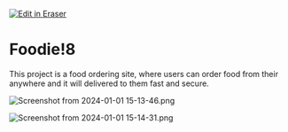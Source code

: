 <p><a target="_blank" href="https://app.eraser.io/workspace/4Wbsj67jNa7Rg2G815NV" id="edit-in-eraser-github-link"><img alt="Edit in Eraser" src="https://firebasestorage.googleapis.com/v0/b/second-petal-295822.appspot.com/o/images%2Fgithub%2FOpen%20in%20Eraser.svg?alt=media&amp;token=968381c8-a7e7-472a-8ed6-4a6626da5501"></a></p>

# Foodie!8
This project is a food ordering site, where users can order food from their anywhere and it will delivered to them fast and secure.





![Screenshot from 2024-01-01 15-13-46.png](/.eraser/4Wbsj67jNa7Rg2G815NV___XqkA38BjRAeCRvx0mBYPi2al3Q02___XBWzgjjtZTgo9MtZe4p3B.png "Screenshot from 2024-01-01 15-13-46.png")

![Screenshot from 2024-01-01 15-14-31.png](/.eraser/4Wbsj67jNa7Rg2G815NV___XqkA38BjRAeCRvx0mBYPi2al3Q02___-b2fcLFfV6xy4hnTM0Lr-.png "Screenshot from 2024-01-01 15-14-31.png")






<!--- Eraser file: https://app.eraser.io/workspace/4Wbsj67jNa7Rg2G815NV --->